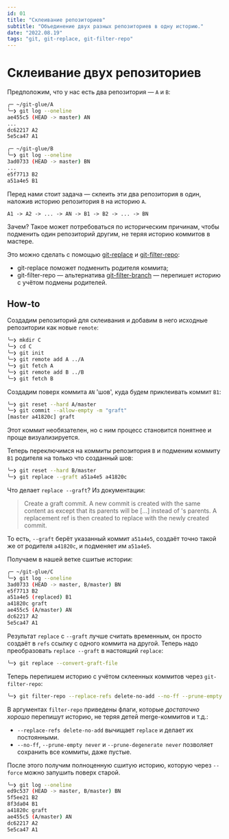 ```yaml
---
id: 01
title: "Склеивание репозиториев"
subtitle: "Объединение двух разных репозиториев в одну историю."
date: "2022.08.19"
tags: "git, git-replace, git-filter-repo"
---
```



# Склеивание двух репозиториев

Предположим, что у нас есть два репозитория — `A` и `B`:
```bash
╭─ ~/git-glue/A
╰─❯ git log --oneline
ae455c5 (HEAD -> master) AN
...
dc62217 A2
5e5ca47 A1
```

```bash
╭─ ~/git-glue/B
╰─❯ git log --oneline
3ad0733 (HEAD -> master) BN
...
e5f7713 B2
a51a4e5 B1
```

Перед нами стоит задача — склеить эти два репозитория в один, наложив историю репозитория `B` на историю `A`.
```
A1 -> A2 -> ... -> AN -> B1 -> B2 -> ... -> BN
```

Зачем? Такое может потребоваться по историческим причинам, чтобы подменить один репозиторий другим, не теряя историю коммитов в мастере.

Это можно сделать с помощью [git-replace](https://git-scm.com/book/en/v2/Git-Tools-Replace) и [git-filter-repo](https://github.com/newren/git-filter-repo):
* git-replace поможет подменить родителя коммита;
* git-filter-repo — альтернатива [git-filter-branch](https://git-scm.com/docs/git-filter-branch) — перепишет историю с учётом подмены родителей.

## How-to

Создадим репозиторий для склеивания и добавим в него исходные репозитории как новые `remote`:
```bash
╰─❯ mkdir C
╰─❯ cd C
╰─❯ git init
╰─❯ git remote add A ../A
╰─❯ git fetch A
╰─❯ git remote add B ../B
╰─❯ git fetch B
```

Создадим поверх коммита `AN` 'шов', куда будем приклеивать коммит `B1`:
```bash
╰─❯ git reset --hard A/master
╰─❯ git commit --allow-empty -m "graft"
[master a41820c] graft
```

Этот коммит необязателен, но с ним процесс становится понятнее
и проще визуализируется.

Теперь переключимся на коммиты репозитория `B` и подменим коммиту `B1` родителя на только что созданный шов:
```bash
╰─❯ git reset --hard B/master
╰─❯ git replace --graft a51a4e5 a41820c
```

Что делает `replace --graft`? Из документации:
>Create a graft commit. A new commit is created with the same content as <commit> except that its parents will be [<parent>…​] instead of <commit>'s parents. A replacement ref is then created to replace <commit> with the newly created commit.

То есть, `--graft` берёт указанный коммит `a51a4e5`, создаёт точно такой же от родителя `a41820c`, и подменяет им `a51a4e5`.

Получаем в нашей ветке сшитые истории:
```bash
╭─ ~/git-glue/C
╰─❯ git log --oneline
3ad0733 (HEAD -> master, B/master) BN
e5f7713 B2
a51a4e5 (replaced) B1
a41820c graft
ae455c5 (A/master) AN
dc62217 A2
5e5ca47 A1
```

Результат `replace` с `--graft` лучше считать временным, он просто создаёт в `refs` ссылку с одного коммита на другой.
Теперь надо преобразовать `replace --graft` в настоящий `replace`:
```bash
╰─❯ git replace --convert-graft-file
```

Теперь перепишем историю с учётом склеенных коммитов через `git-filter-repo`:
```bash
╰─❯ git filter-repo --replace-refs delete-no-add --no-ff --prune-empty never --prune-degenerate never
```
В аргументах `filter-repo` приведены флаги, которые *достаточно хорошо* перепишут историю, не теряя детей merge-коммитов и т.д.:
* `--replace-refs delete-no-add` вычищает `replace` и делает их постоянными.
* `--no-ff`, `--prune-empty never` и `--prune-degenerate never` позволяет сохранить все коммиты, даже пустые.

После этого получим полноценную сшитую историю, которую через `--force` можно запушить поверх старой.
```bash
╰─❯ git log --oneline
ed9c537 (HEAD -> master, B/master) BN
5f5ee21 B2
8f3da04 B1
a41820c graft
ae455c5 (A/master) AN
dc62217 A2
5e5ca47 A1
```